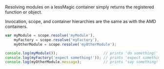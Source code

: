 Resolving modules on a lessMagic container simply returns the registered function or object.

Invocation, scope, and container hierarchies are the same as with the AMD containers.

```JavaScript
var myModule = scope.resolve('myModule'),
    myFactory = scope.resolve('myFactory'),
    myOtherModule = scope.resolve('myOtherModule');

console.log(myModule());                     // prints 'do something!'
console.log(myFactory('expect something!')); // prints 'expect something!'
console.log(myOtherModule.message);          // prints 'say something!'
```